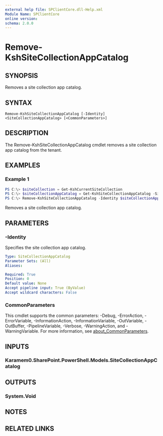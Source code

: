 ```yaml
---
external help file: SPClientCore.dll-Help.xml
Module Name: SPClientCore
online version:
schema: 2.0.0
---
```


# Remove-KshSiteCollectionAppCatalog

## SYNOPSIS
Removes a site collection app catalog.

## SYNTAX

```
Remove-KshSiteCollectionAppCatalog [-Identity] <SiteCollectionAppCatalog> [<CommonParameters>]
```

## DESCRIPTION
The Remove-KshSiteCollectionAppCatalog cmdlet removes a site collection app catalog from the tenant.

## EXAMPLES

### Example 1
```powershell
PS C:\> $siteCollection = Get-KshCurrentSiteCollection
PS C:\> $siteCollectionAppCatalog = Get-KshSiteCollectionAppCatalog -SiteCollection $siteCollection
PS C:\> Remove-KshSiteCollectionAppCatalog -Identity $siteCollectionAppCatalog
```

Removes a site collection app catalog.

## PARAMETERS

### -Identity
Specifies the site collection app catalog.

```yaml
Type: SiteCollectionAppCatalog
Parameter Sets: (All)
Aliases:

Required: True
Position: 0
Default value: None
Accept pipeline input: True (ByValue)
Accept wildcard characters: False
```

### CommonParameters
This cmdlet supports the common parameters: -Debug, -ErrorAction, -ErrorVariable, -InformationAction, -InformationVariable, -OutVariable, -OutBuffer, -PipelineVariable, -Verbose, -WarningAction, and -WarningVariable. For more information, see [about_CommonParameters](http://go.microsoft.com/fwlink/?LinkID=113216).

## INPUTS

### Karamem0.SharePoint.PowerShell.Models.SiteCollectionAppCatalog

## OUTPUTS

### System.Void

## NOTES

## RELATED LINKS
